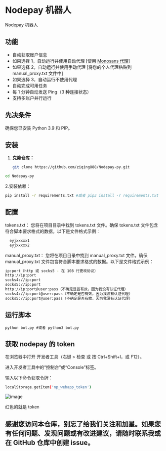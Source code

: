 # Nodepay 机器人
Nodepay 机器人



## 功能

  - 自动获取账户信息  
  - 如果选择 1，自动运行并使用自动代理 [使用 [Monosans 代理](https://raw.githubusercontent.com/monosans/proxy-list/main/proxies/all.txt)]  
  - 如果选择 2，自动运行并使用手动代理 [将您的个人代理粘贴到 manual_proxy.txt 文件中]  
  - 如果选择 3，自动运行不使用代理  
  - 自动完成可用任务  
  - 每 1 分钟自动发送 Ping（3 种连接状态）  
  - 支持多账户并行运行

## 先决条件

确保您已安装 Python 3.9 和 PIP。

## 安装

1. **克隆仓库：**
   ```bash
   git clone https://github.com/ziqing888/Nodepay-py.git
   ```
```bash
cd Nodepay-py
 ```
2.安装依赖：
```bash
pip install -r requirements.txt #或者 pip3 install -r requirements.txt
```
## 配置
tokens.txt： 您将在项目目录中找到 tokens.txt 文件。确保 tokens.txt 文件包含符合脚本要求格式的数据。以下是文件格式示例：
```bash
  eyjxxxxx1
  eyjxxxxx2
```
manual_proxy.txt： 您将在项目目录中找到 manual_proxy.txt 文件。确保 manual_proxy.txt 文件包含符合脚本要求格式的数据。以下是文件格式示例：
```bash
ip:port（http 或 socks5 - 在 108 行更改协议）
http://ip:port
socks4://ip:port
socks5://ip:port
http://ip:port@user:pass（不确定是否有效，因为我没有认证代理）
socks4://ip:port@user:pass（不确定是否有效，因为我没有认证代理）
socks5://ip:port@user:pass（不确定是否有效，因为我没有认证代理）
```
## 运行脚本
```
python bot.py #或者 python3 bot.py
```
## 获取 nodepay 的 token

在浏览器中打开 开发者工具（右键 > 检查 或 按 Ctrl+Shift+I，或 F12）。

进入开发者工具中的“控制台”或“Console”标签。

输入以下命令获取令牌：
```bash
localStorage.getItem('np_webapp_token')
```
![image](https://github.com/user-attachments/assets/a806a4c5-0a7b-40e1-ac04-b0907b3552b8)


红色的就是 token

## 感谢您访问本仓库，别忘了给我们关注和加星。如果您有任何问题、发现问题或有改进建议，请随时联系我或在 GitHub 仓库中创建 issue。

